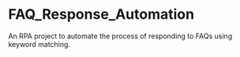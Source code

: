 # FAQ_Response_Automation
An RPA project to automate the process of responding to FAQs using keyword matching.
